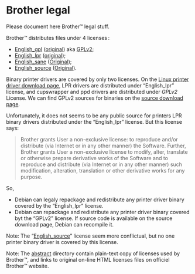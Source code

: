 Brother legal
=============

Please document here Brother™ legal stuff.

Brother™ distributes files under 4 licenses :

* [English_gpl](abstract/English_gpl.txt) ([original](http://www.brother.com/agreement/English_gpl/agree.html)) aka [GPLv2](http://www.gnu.org/licenses/gpl-2.0.html);
* [English_lpr](abstract/English_lpr.txt) ([original](http://www.brother.com/agreement/English_lpr/agree.html));
* [English_sane](abstract/English_sane.txt) ([Original](http://www.brother.com/agreement/English_sane/agree.html));
* [English_source](abstract/English_source.txt) ([Original](http://www.brother.com/agreement/English_source/agree.html)).

Binary printer drivers are covered by only two licenses. On the [Linux printer driver download page](http://welcome.solutions.brother.com/bsc/public_s/id/linux/en/download_prn.html), LPR drivers are distributed under “English_lpr” license, and cupswrapper and ppd drivers are distributed under _GPLv2_ License. We can find GPLv2 sources for binaries on the [source download page](http://welcome.solutions.brother.com/bsc/public_s/id/linux/en/download_src.html).

Unfortunately, it does not seems to be any public source for printers LPR binary drivers distributed under the “English_lpr” license. But this license says:

> Brother grants User a non-exclusive license: to reproduce and/or distribute (via Internet or in any other manner) the Software. Further, Brother grants User a non-exclusive license to modify, alter, translate or otherwise prepare derivative works of the Software and to reproduce and distribute (via Internet or in any other manner) such modification, alteration, translation or other derivative works for any purpose.

So,

* Debian can legaly repackage and redistribute any printer driver binary covered by the “English_lpr” license.
* Debian can repackage and redistribute any printer driver binary covered byt the “GPLv2” license. If source code is available on the source download page, Debian can recompile it.

Note: The “[English_source](http://www.brother.com/agreement/English_source/agree.html)” license seem more conflictual, but no one printer binary driver is covered by this license.

Note: The [abstract](abstract/) directory contain plain-text copy of licenses used by Brother™, and links to original on-line HTML licenses files on officiel Brother™ website.
